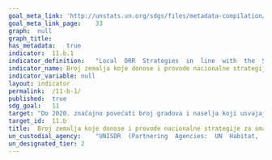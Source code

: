 ```yaml
---	
goal_meta_link:	'http://unstats.un.org/sdgs/files/metadata-compilation/Metadata-Goal-11.pdf'
goal_meta_link_page:	33
graph:	null
graph_title:	
has_metadata:	true
indicator:	11.b.1
indicator_definition:	"Local  DRR  Strategies  in  line  with  the  Sendai  Framework  for  Disaster  Risk  Reduction  2015-2030:  local  disaster  risk  reduction  strategies  and  plans,  across  different  timescales  with  targets,  indicators  and  time  frames,  aimed  at  preventing  the  creation  of  risk,  the  reduction  of  existing  risk  and  the  strengthening  of  economic,  social,  health  and  environmental  resilience  (Sendai  Framework,  para27  (b)).  Note:  the  DRR  strategies  need  to  be  based  on  risk  information  and  assessments.  Local  Government:  Form  of  public  administration  at  the  lowest  tier  of  administration  within  a  given  state,  which  generally  acts  within  powers  delegated  to  them  by  legislation  or  directives  of  the  higher  level  of  government.  \tNote:  Terminology  will  be  discussed  and  finalized  in  the  Open-ended  Intergovernmental  Working  Group  for  Sendai  Framework  for  Disaster  Risk  Reduction."
indicator_name:	Broj zemalja koje donose i provode nacionalne strategije za smanjenje rizika od katastrofa u skladu sa Sendai okvirom smanjenja rizika od katastrofa za razdoblje 2015. - 2030.
indicator_variable:	null
layout:	indicator
permalink:	/11-b-1/
published:	true  
sdg_goal:	11
target:	"Do 2020. značajno povećati broj gradova i naselja koji usvajaju i provode integrirane politike i planove u smislu uključenosti, učinkovitosti resursa, ublažavanja i prilagođavanja klimatskim promjenama i otpornosti na elementarne nepogode, te razvijaju i provode, u skladu s Okvirom iz Sendaija za smanjenje rizika od elementarnih nepogoda 2015. - 2030., holističko upravljanje rizikom od elementarnih nepogoda na svim razinama"
target_id:	11.b
title:	Broj zemalja koje donose i provode nacionalne strategije za smanjenje rizika od katastrofa u skladu sa Sendai okvirom smanjenja rizika od katastrofa za razdoblje 2015. - 2030.
un_custodial_agency:	"UNISDR  (Partnering  Agencies:  UN  Habitat,  UNEP)"
un_designated_tier:	2
---	
```

